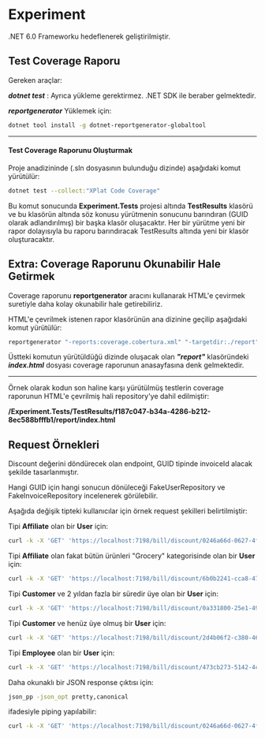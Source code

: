 # Experiment
.NET 6.0 Frameworku hedeflenerek geliştirilmiştir.

## Test Coverage Raporu
Gereken araçlar:

___dotnet test___ : Ayrıca yükleme gerektirmez. .NET SDK ile beraber gelmektedir.

___reportgenerator___ Yüklemek için:	        
```bash
dotnet tool install -g dotnet-reportgenerator-globaltool
```
---
#### Test Coverage Raporunu Oluşturmak
Proje anadizininde (.sln dosyasının bulunduğu dizinde) aşağıdaki komut yürütülür:
```bash
dotnet test --collect:"XPlat Code Coverage"
```

Bu komut sonucunda **Experiment.Tests** projesi altında **TestResults** klasörü ve bu klasörün altında söz konusu yürütmenin sonucunu barındıran (GUID olarak adlandırılmış) bir başka klasör oluşacaktır. Her bir yürütme yeni bir rapor dolayısıyla bu raporu barındıracak TestResults altında yeni bir klasör oluşturacaktır.

## Extra: Coverage Raporunu Okunabilir Hale Getirmek
Coverage raporunu **reportgenerator** aracını kullanarak HTML'e çevirmek suretiyle daha kolay okunabilir hale getirebiliriz. 

HTML'e çevrilmek istenen rapor klasörünün ana dizinine geçilip aşağıdaki komut yürütülür:

```bash
reportgenerator "-reports:coverage.cobertura.xml" "-targetdir:./report"
```

Üstteki komutun yürütüldüğü dizinde oluşacak olan ___"report"___ klasöründeki ___index.html___ dosyası coverage raporunun anasayfasına denk gelmektedir.

---

Örnek olarak kodun son haline karşı yürütülmüş testlerin coverage raporunun HTML'e çevrilmiş hali repository'ye dahil edilmiştir:

**/Experiment.Tests/TestResults/f187c047-b34a-4286-b212-8ec588bfffb1/report/index.html**


## Request Örnekleri
Discount değerini döndürecek olan endpoint, GUID tipinde invoiceId alacak şekilde tasarlanmıştır.

Hangi GUID için hangi sonucun dönüleceği FakeUserRepository ve FakeInvoiceRepository incelenerek görülebilir.

Aşağıda değişik tipteki kullanıcılar için örnek request şekilleri belirtilmiştir:

Tipi **Affiliate** olan bir **User** için:
```bash
curl -k -X 'GET' 'https://localhost:7198/bill/discount/0246a66d-0627-4f11-aadd-2f91a725cf76' -H 'accept: */*'
```
Tipi **Affiliate** olan fakat bütün ürünleri "Grocery" kategorisinde olan bir **User** için:
```bash
curl -k -X 'GET' 'https://localhost:7198/bill/discount/6b0b2241-cca8-478e-9f3c-c70c4444d46a' -H 'accept: */*'
```
Tipi **Customer** ve 2 yıldan fazla bir süredir üye olan bir **User** için:
```bash
curl -k -X 'GET' 'https://localhost:7198/bill/discount/0a331800-25e1-49f4-914a-11869a383ead' -H 'accept: */*'
```
Tipi **Customer** ve henüz üye olmuş bir **User** için:
```bash
curl -k -X 'GET' 'https://localhost:7198/bill/discount/2d4b06f2-c380-4681-8ba0-29b42433513b' -H 'accept: */*'
```
Tipi **Employee** olan bir **User** için:
```bash
curl -k -X 'GET' 'https://localhost:7198/bill/discount/473cb273-5142-4ccd-9e40-8e6bb1eaf75b' -H 'accept: */*'
```


Daha okunaklı bir JSON response çıktısı için:
```bash
json_pp -json_opt pretty,canonical
```
ifadesiyle piping yapılabilir:
```bash
curl -k -X 'GET' 'https://localhost:7198/bill/discount/0246a66d-0627-4f11-aadd-2f91a725cf76' -H 'accept: */*' | json_pp -json_opt pretty,canonical
```
